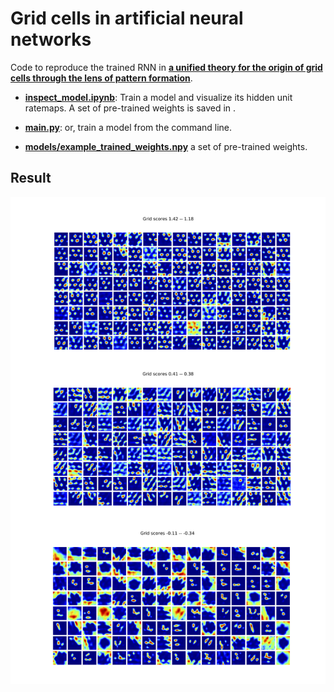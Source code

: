 # Grid cells in artificial neural networks

Code to reproduce the trained RNN in [**a unified theory for the origin of grid cells through the lens of pattern formation**](https://papers.nips.cc/paper/9191-a-unified-theory-for-the-origin-of-grid-cells-through-the-lens-of-pattern-formation). 

* [**inspect_model.ipynb**](inspect_model.ipynb):
  Train a model and visualize its hidden unit ratemaps. A set of pre-trained weights is saved in .
 
* [**main.py**](main.py):
  or, train a model from the command line.
  
* [**models/example_trained_weights.npy**](models/example_trained_weights.npy)
  a set of pre-trained weights.

## Result

![grid visualization](./docs/RNNgrids.png)
